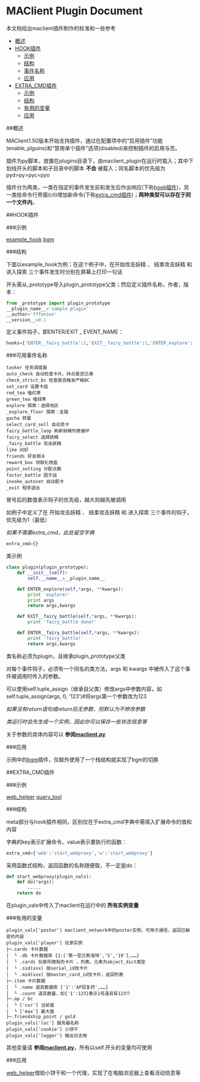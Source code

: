 MAClient Plugin Document
================
本文档给出maclient插件制作的标准和一些参考

*   [概述](#概述)
*   [HOOK插件](#hook插件)
    *   [示例](#示例)
    *   [结构](#结构)
    *   [事件名称](#可用事件名称)
    *   [应用](#应用)
*   [EXTRA_CMD插件](#extra_cmd插件)
    *   [示例](#示例-1)
    *   [结构](#结构-1)
    *   [有用的变量](#有用的变量)
    *   [应用](#应用-1)

##概述

MAClient1.50版本开始支持插件，通过在配置项中的“启用插件”功能(enable_plguins)和“禁用单个插件”选项(disabled)来控制插件的启用与否。

插件为py脚本，放置在plugins目录下，由maclient_plugin在运行时载入；其中下划线开头的脚本和子目录中的脚本 __不会__ 被载入；同名脚本的优先级为pyd>py>pyc=pyo

插件分为两类，一类在指定的事件发生前和发生后作出响应(下称[hook插件](#HOOK插件))，另一类给命令行界面(cli)增加新命令(下称[extra_cmd插件](#EXTRA_CMD插件))；__两种类型可以存在于同一个文件内__。

##HOOK插件

###示例

[example_hook](plugins/_example_hook.py) [bgm](plugins/bgm.py)

###结构

下面以example_hook为例；在这个例子中，在开始攻击妖精 、 结束攻击妖精 和 进入探索 三个事件发生时分别在屏幕上打印一句话

开头需从_prototype导入plugin_prototype父类；然后定义插件名称，作者，版本：
```Python
from _prototype import plugin_prototype
__plugin_name__='sample plugin'
__author='fffonion'
__version__=0.1
```

定义事件钩子，即ENTER/EXIT _ EVENT_NAME：
```Python
hooks={'ENTER__fairy_battle':1,'EXIT__fairy_battle':1,'ENTER_explore':1}
```

###可用事件名称

    tasker 任务调度器
    auto_check 自动检查卡片、绊点是否已满 
    check_strict_bc 检查是否触发严格BC
    set_card 设置卡组
    red_tea 嗑红茶
    green_tea 嗑绿茶
    explore 探索：选择地区
    _explore_floor 探索：走路
    gacha 转蛋
    select_card_sell 自动卖卡
    fairy_battle_loop 刷新妖精列表循环
    fairy_select 选择妖精
    _fairy_battle 攻击妖精
    like 问好
    friends 好友相关
    reward_box 领取礼物盒
    point_setting 分配点数
    factor_battle 因子战
    invoke_autoset 自动配卡
    _exit 程序退出

冒号后的数值表示钩子的优先级，越大则越先被调用

如例子中定义了在 开始攻击妖精 、 结束攻击妖精 和 进入探索 三个事件的钩子，优先级为1（最低）

*如果不需要extra_cmd，此处留空字典*
```Python
extra_cmd={}
```

类示例
```Python
class plugin(plugin_prototype):
    def __init__(self):
        self.__name__=__plugin_name__

    def ENTER_explore(self,*args, **kwargs):
        print 'explore!'
        print args
        return args,kwargs

    def EXIT__fairy_battle(self,*args, **kwargs):
        print 'fairy_battle done!'

    def ENTER__fairy_battle(self,*args, **kwargs):
        print 'fairy_battle!'
        return args,kwargs
```
类名称必须为plugin，且继承plugin_prototype父类

对每个事件钩子，必须有一个同名的类方法，args 和 kwargs 中被传入了这个事件被调用时传入的参数。

可以使用self.tuple_assign（继承自父类）修改args中参数内容，如self.tuple_assign(args, 0, '123')#将args第一个参数改为123

*如果没有return语句或return后无参数，则默认为不修改参数*

*类运行时会先生成一个实例，因此你可以保存一些状态信息等*

关于参数的具体内容可以 __参阅[maclient.py](maclient.py)__

###应用

示例中的[bgm](plugins/bgm.py)插件，仅额外使用了一个栈结构就实现了bgm的切换


##EXTRA_CMD插件

###示例

[web_helper](plugins/web_helper.py) [query_tool](plugins/query_tool.py)

###结构

meta部分与hook插件相同，区别仅在于extra_cmd字典中需填入扩展命令的值和内容

字典的key表示扩展命令，value表示要执行的函数：
```Python
extra_cmd={'web':'start_webproxy','w':'start_webproxy'}
```

采用函数式结构，返回函数的名称随便取，不一定是do：
```Python
def start_webproxy(plugin_vals):
    def do(*args):
        .....
    return do
```

在plugin_vals中传入了maclient在运行中的 __所有实例变量__

###有用的变量

    plugin_vals['poster'] maclient_network中的poster实例，可用于通信，返回已解密的内容
    plugin_vals['player'] 玩家实例
    ├─.cards 卡片数据
    │  └ .db 卡片数据库 {1:['第一型兰斯洛特','5','19'],……}
    │  └ .cards 玩家所拥有的卡片 ，列表，元素为object_dict类型
    │  └ .sid(xxx) 按serial_id找卡片
    │  └ .mid(xxx) 按master_card_id找卡片，返回列表
    ├─.item 卡片数据
    │  └ .name 道具数据库 {'1':'AP回复药',……}
    │  └ .count 道具数量，如{'1':123}表示1号道具有123个
    ├─.ap / bc
    │  └ ['cur'] 当前值
    │  └ ['max'] 最大值
    ├─.friendship_point / gold
    plugin_vals['loc'] 服务器名称
    plugin_vals['cookie'] 小饼干
    plugin_vals['logger'] 输出日志用

其他变量请 __参阅[maclient.py](maclient.py)__，所有以self.开头的变量均可使用

###应用

[web_helper](plugins/web_helper.py)借助小饼干和一个代理，实现了在电脑浏览器上查看活动信息等

